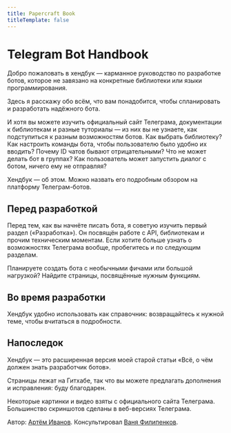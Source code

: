```yaml
---
title: Papercraft Book
titleTemplate: false
---
```


<script setup>
import BookTOC from '../../../components/BookTOC.vue';
</script>

# Telegram Bot Handbook

Добро пожаловать в хендбук — карманное руководство по разработке ботов, которое не завязано на конкретные библиотеки или
языки программирования.

Здесь я расскажу обо всём, что вам понадобится, чтобы спланировать и разработать надёжного бота.

И хотя вы можете изучить официальный сайт Телеграма, документации к библиотекам и разные туториалы — из них вы не
узнаете, как подступиться к разным возможностям ботов. Как выбрать библиотеку? Как настроить команды бота, чтобы
пользователю было удобно их вводить? Почему ID чатов бывают отрицательными? Что не может делать бот в группах? Как
пользователь может запустить диалог с ботом, ничего ему не отправляя?

Хендбук — об этом. Можно назвать его подробным обзором на платформу Телеграм-ботов.

<BookTOC title="Содержание"/>

## Перед разработкой

Перед тем, как вы начнёте писать бота, я советую изучить первый раздел («Разработка»). Он посвящён
работе с API, библиотекам и прочим техническим моментам. Если хотите больше узнать о возможностях Телеграма вообще,
пробегитесь и по следующим разделам.

Планируете создать бота с необычными фичами или большой нагрузкой? Найдите страницы, посвящённые
нужным функциям.

## Во время разработки

Хендбук удобно использовать как справочник: возвращайтесь к нужной теме, чтобы вчитаться в подробности.

## Напоследок

Хендбук — это расширенная версия моей старой статьи «Всё, о чём должен знать разработчик ботов».

Страницы лежат на Гитхабе, так что вы можете предлагать дополнения и исправления: буду благодарен.

Некоторые картинки и видео взяты с официального сайта Телеграма. Большинство скриншотов сделаны в веб-версиях Телеграма.

Автор: [Артём Иванов](https://t.me/tm_a_t). Консультировал [Ваня Филипенков](https://t.me/vanutp).
